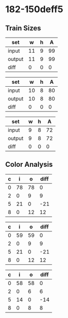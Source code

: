 # 182-150deff5
## Train Sizes

|set|w|h|A|
|---|---|---|---|
|input|11|9|99|
|output|11|9|99|
|diff|0|0|0|


|set|w|h|A|
|---|---|---|---|
|input|10|8|80|
|output|10|8|80|
|diff|0|0|0|


|set|w|h|A|
|---|---|---|---|
|input|9|8|72|
|output|9|8|72|
|diff|0|0|0|


## Color Analysis

|c|i|o|diff|
|---|---|---|---|
|0|78|78|0|
|2|0|9|9|
|5|21|0|-21|
|8|0|12|12|


|c|i|o|diff|
|---|---|---|---|
|0|59|59|0|
|2|0|9|9|
|5|21|0|-21|
|8|0|12|12|


|c|i|o|diff|
|---|---|---|---|
|0|58|58|0|
|2|0|6|6|
|5|14|0|-14|
|8|0|8|8|

